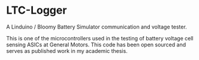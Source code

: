 # LTC-Logger
A Linduino / Bloomy Battery Simulator communication and voltage tester.

This is one of the microcontrollers used in the testing of battery voltage cell sensing ASICs at General Motors. This code has been open sourced and serves as published work in my academic thesis. 
